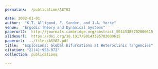```yaml
---
permalink:  /publication/ASY02

date: 2002-01-01
author:  "K.T. Alligood, E. Sander, and J.A. Yorke"
venue:  "Ergodic Theory and Dynamical Systems"
paperurl2:  http://journals.cambridge.org/abstract_S0143385702000615
slidesurl:  https://doi.org/10.1017/S0143385702000615
paperurl:  ../files/ASY02.pdf  
title:  "Explosions: Global Bifurcations at Heteroclinic Tangencies"
citation: "22(4):953-972"
collection: publications

---
```


